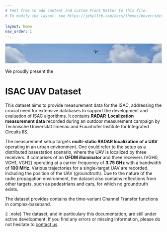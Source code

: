```yaml
---
# Feel free to add content and custom Front Matter to this file.
# To modify the layout, see https://jekyllrb.com/docs/themes/#overriding-theme-defaults

layout: home
nav_order: 1
---
```

![](./assets/impressions/banner.jpg)

We proudly present the 
# ISAC UAV Dataset

This dataset aims to provide measurement data for the ISAC, addressing the crucial need for extensive databases to support the development and evaluation of ISAC algorithms.
It contains **RADAR-Localization measurement data** recorded during an outdoor measurement campaign by Technische Universität Ilmenau and Fraunhofer Institute for Integrated Circuits IIS.

The measurement setup targets **multi-static RADAR localization of a UAV** operating in an urban environment.
One could refer to the setup as a distributed basestation scenario, where the UAV is localized by three receivers.
It comprises of an **OFDM illuminator** and three receivers (VGH0, VGH1, VGH2) operating at a carrier frequency of **3.75 GHz** with a bandwidth of **100 MHz**.
Various trajectories for a single-target UAV are recorded, including the position of the UAV (groundtruth).
Due to the nature of the radio propagation environment, the dataset also contains reflections from other targets, such as pedestrians and cars, for which no groundtruth exists.

The dataset provides contains the time-variant Channel Transfer functions in complex-baseband.

{: .note}
The dataset, and in particulary this documentation, are still under active development. 
If you find any errors or missing information, please do not hesitate to [contact us](mailto:steffen.schieler@tu-ilmenau.de).